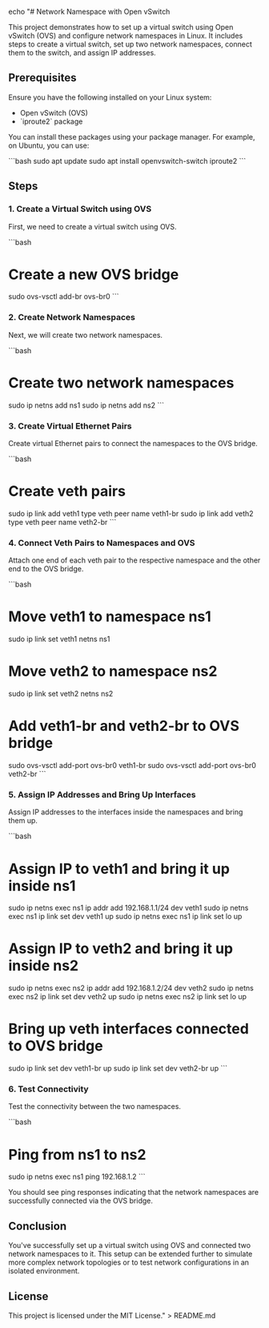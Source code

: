echo "# Network Namespace with Open vSwitch

This project demonstrates how to set up a virtual switch using Open vSwitch (OVS) and configure network namespaces in Linux. It includes steps to create a virtual switch, set up two network namespaces, connect them to the switch, and assign IP addresses.

## Prerequisites

Ensure you have the following installed on your Linux system:

- Open vSwitch (OVS)
- \`iproute2\` package

You can install these packages using your package manager. For example, on Ubuntu, you can use:

\`\`\`bash
sudo apt update
sudo apt install openvswitch-switch iproute2
\`\`\`

## Steps

### 1. Create a Virtual Switch using OVS

First, we need to create a virtual switch using OVS.

\`\`\`bash
# Create a new OVS bridge
sudo ovs-vsctl add-br ovs-br0
\`\`\`

### 2. Create Network Namespaces

Next, we will create two network namespaces.

\`\`\`bash
# Create two network namespaces
sudo ip netns add ns1
sudo ip netns add ns2
\`\`\`

### 3. Create Virtual Ethernet Pairs

Create virtual Ethernet pairs to connect the namespaces to the OVS bridge.

\`\`\`bash
# Create veth pairs
sudo ip link add veth1 type veth peer name veth1-br
sudo ip link add veth2 type veth peer name veth2-br
\`\`\`

### 4. Connect Veth Pairs to Namespaces and OVS

Attach one end of each veth pair to the respective namespace and the other end to the OVS bridge.

\`\`\`bash
# Move veth1 to namespace ns1
sudo ip link set veth1 netns ns1

# Move veth2 to namespace ns2
sudo ip link set veth2 netns ns2

# Add veth1-br and veth2-br to OVS bridge
sudo ovs-vsctl add-port ovs-br0 veth1-br
sudo ovs-vsctl add-port ovs-br0 veth2-br
\`\`\`

### 5. Assign IP Addresses and Bring Up Interfaces

Assign IP addresses to the interfaces inside the namespaces and bring them up.

\`\`\`bash
# Assign IP to veth1 and bring it up inside ns1
sudo ip netns exec ns1 ip addr add 192.168.1.1/24 dev veth1
sudo ip netns exec ns1 ip link set dev veth1 up
sudo ip netns exec ns1 ip link set lo up

# Assign IP to veth2 and bring it up inside ns2
sudo ip netns exec ns2 ip addr add 192.168.1.2/24 dev veth2
sudo ip netns exec ns2 ip link set dev veth2 up
sudo ip netns exec ns2 ip link set lo up

# Bring up veth interfaces connected to OVS bridge
sudo ip link set dev veth1-br up
sudo ip link set dev veth2-br up
\`\`\`

### 6. Test Connectivity

Test the connectivity between the two namespaces.

\`\`\`bash
# Ping from ns1 to ns2
sudo ip netns exec ns1 ping 192.168.1.2
\`\`\`

You should see ping responses indicating that the network namespaces are successfully connected via the OVS bridge.

## Conclusion

You've successfully set up a virtual switch using OVS and connected two network namespaces to it. This setup can be extended further to simulate more complex network topologies or to test network configurations in an isolated environment.

## License

This project is licensed under the MIT License." > README.md
